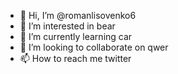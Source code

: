 - 👋 Hi, I’m @romanlisovenko6
- 👀 I’m interested in bear
- 🌱 I’m currently learning car
- 💞️ I’m looking to collaborate on qwer
- 📫 How to reach me twitter

<!---
romanlisovenko6/romanlisovenko6 is a ✨ special ✨ repository because its `README.md` (this file) appears on your GitHub profile.
You can click the Preview link to take a look at your changes.
--->
